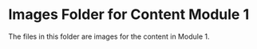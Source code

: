# Images Folder for Content Module 1

The files in this folder are images for the content in Module 1.
